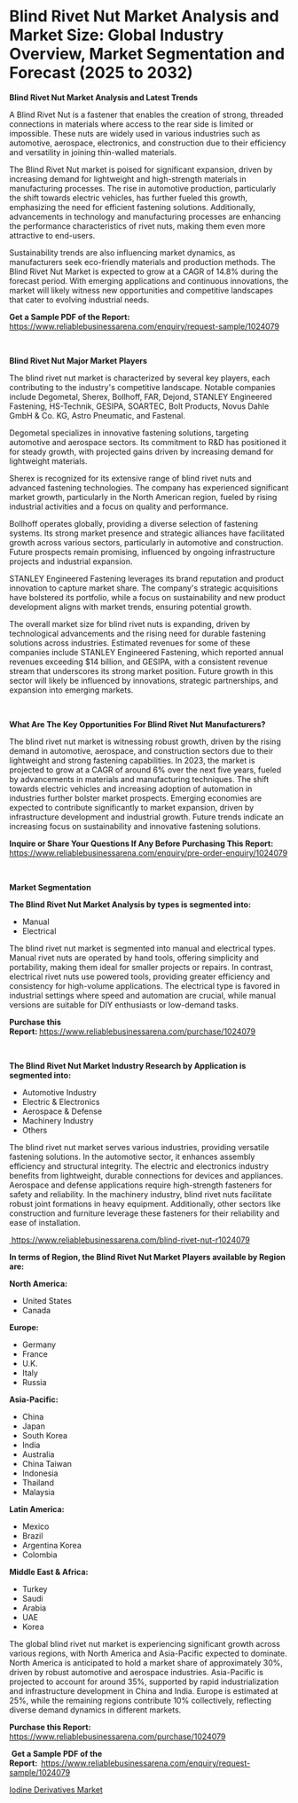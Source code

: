 <p><h1>Blind Rivet Nut Market Analysis and Market Size: Global Industry Overview, Market Segmentation and Forecast (2025 to 2032)</h1></p><p><strong>Blind Rivet Nut Market Analysis and Latest Trends</strong></p>
<p><p>A Blind Rivet Nut is a fastener that enables the creation of strong, threaded connections in materials where access to the rear side is limited or impossible. These nuts are widely used in various industries such as automotive, aerospace, electronics, and construction due to their efficiency and versatility in joining thin-walled materials. </p><p>The Blind Rivet Nut market is poised for significant expansion, driven by increasing demand for lightweight and high-strength materials in manufacturing processes. The rise in automotive production, particularly the shift towards electric vehicles, has further fueled this growth, emphasizing the need for efficient fastening solutions. Additionally, advancements in technology and manufacturing processes are enhancing the performance characteristics of rivet nuts, making them even more attractive to end-users.</p><p>Sustainability trends are also influencing market dynamics, as manufacturers seek eco-friendly materials and production methods. The Blind Rivet Nut Market is expected to grow at a CAGR of 14.8% during the forecast period. With emerging applications and continuous innovations, the market will likely witness new opportunities and competitive landscapes that cater to evolving industrial needs.</p></p>
<p><strong>Get a Sample PDF of the Report:&nbsp;</strong> <a href="https://www.reliablebusinessarena.com/enquiry/request-sample/1024079?utm_campaign=2819&utm_medium=2&utm_source=Github&utm_content=ia&utm_term=06032025&utm_id=blind-rivet-nut">https://www.reliablebusinessarena.com/enquiry/request-sample/1024079</a></p>
<p>&nbsp;</p>
<p><strong>Blind Rivet Nut Major Market Players</strong></p>
<p><p>The blind rivet nut market is characterized by several key players, each contributing to the industry's competitive landscape. Notable companies include Degometal, Sherex, Bollhoff, FAR, Dejond, STANLEY Engineered Fastening, HS-Technik, GESIPA, SOARTEC, Bolt Products, Novus Dahle GmbH & Co. KG, Astro Pneumatic, and Fastenal.</p><p>Degometal specializes in innovative fastening solutions, targeting automotive and aerospace sectors. Its commitment to R&D has positioned it for steady growth, with projected gains driven by increasing demand for lightweight materials. </p><p>Sherex is recognized for its extensive range of blind rivet nuts and advanced fastening technologies. The company has experienced significant market growth, particularly in the North American region, fueled by rising industrial activities and a focus on quality and performance.</p><p>Bollhoff operates globally, providing a diverse selection of fastening systems. Its strong market presence and strategic alliances have facilitated growth across various sectors, particularly in automotive and construction. Future prospects remain promising, influenced by ongoing infrastructure projects and industrial expansion.</p><p>STANLEY Engineered Fastening leverages its brand reputation and product innovation to capture market share. The company's strategic acquisitions have bolstered its portfolio, while a focus on sustainability and new product development aligns with market trends, ensuring potential growth.</p><p>The overall market size for blind rivet nuts is expanding, driven by technological advancements and the rising need for durable fastening solutions across industries. Estimated revenues for some of these companies include STANLEY Engineered Fastening, which reported annual revenues exceeding $14 billion, and GESIPA, with a consistent revenue stream that underscores its strong market position. Future growth in this sector will likely be influenced by innovations, strategic partnerships, and expansion into emerging markets.</p></p>
<p>&nbsp;</p>
<p><strong>What Are The Key Opportunities For Blind Rivet Nut Manufacturers?</strong></p>
<p><p>The blind rivet nut market is witnessing robust growth, driven by the rising demand in automotive, aerospace, and construction sectors due to their lightweight and strong fastening capabilities. In 2023, the market is projected to grow at a CAGR of around 6% over the next five years, fueled by advancements in materials and manufacturing techniques. The shift towards electric vehicles and increasing adoption of automation in industries further bolster market prospects. Emerging economies are expected to contribute significantly to market expansion, driven by infrastructure development and industrial growth. Future trends indicate an increasing focus on sustainability and innovative fastening solutions.</p></p>
<p><strong>Inquire or Share Your Questions If Any Before Purchasing This Report:</strong> <a href="https://www.reliablebusinessarena.com/enquiry/pre-order-enquiry/1024079?utm_campaign=2819&utm_medium=2&utm_source=Github&utm_content=ia&utm_term=06032025&utm_id=blind-rivet-nut">https://www.reliablebusinessarena.com/enquiry/pre-order-enquiry/1024079</a></p>
<p>&nbsp;</p>
<p><strong>Market Segmentation</strong></p>
<p><strong>The Blind Rivet Nut Market Analysis by types is segmented into:</strong></p>
<p><ul><li>Manual</li><li>Electrical</li></ul></p>
<p><p>The blind rivet nut market is segmented into manual and electrical types. Manual rivet nuts are operated by hand tools, offering simplicity and portability, making them ideal for smaller projects or repairs. In contrast, electrical rivet nuts use powered tools, providing greater efficiency and consistency for high-volume applications. The electrical type is favored in industrial settings where speed and automation are crucial, while manual versions are suitable for DIY enthusiasts or low-demand tasks.</p></p>
<p><strong>Purchase this Report:&nbsp;</strong><a href="https://www.reliablebusinessarena.com/purchase/1024079?utm_campaign=2819&utm_medium=2&utm_source=Github&utm_content=ia&utm_term=06032025&utm_id=blind-rivet-nut">https://www.reliablebusinessarena.com/purchase/1024079</a></p>
<p>&nbsp;</p>
<p><strong>The Blind Rivet Nut Market Industry Research by Application is segmented into:</strong></p>
<p><ul><li>Automotive Industry</li><li>Electric & Electronics</li><li>Aerospace & Defense</li><li>Machinery Industry</li><li>Others</li></ul></p>
<p><p>The blind rivet nut market serves various industries, providing versatile fastening solutions. In the automotive sector, it enhances assembly efficiency and structural integrity. The electric and electronics industry benefits from lightweight, durable connections for devices and appliances. Aerospace and defense applications require high-strength fasteners for safety and reliability. In the machinery industry, blind rivet nuts facilitate robust joint formations in heavy equipment. Additionally, other sectors like construction and furniture leverage these fasteners for their reliability and ease of installation.</p></p>
<p><a href="https://www.reliablebusinessarena.com/blind-rivet-nut-r1024079?utm_campaign=2819&utm_medium=2&utm_source=Github&utm_content=ia&utm_term=06032025&utm_id=blind-rivet-nut">&nbsp;https://www.reliablebusinessarena.com/blind-rivet-nut-r1024079</a></p>
<p><strong>In terms of Region, the Blind Rivet Nut Market Players available by Region are:</strong></p>
<p>
    <p> <strong> North America: </strong>
        <ul>
            <li>United States</li>
            <li>Canada</li>
        </ul>
        </p> 
    <p> <strong> Europe: </strong>
        <ul>
            <li>Germany</li>
            <li>France</li>
            <li>U.K.</li>
            <li>Italy</li>
            <li>Russia</li>
        </ul>
        </p> 
    <p> <strong> Asia-Pacific: </strong>
        <ul>
            <li>China</li>
            <li>Japan</li>
            <li>South Korea</li>
            <li>India</li>
            <li>Australia</li>
            <li>China Taiwan</li>
            <li>Indonesia</li>
            <li>Thailand</li>
            <li>Malaysia</li>
        </ul>
        </p> 
    <p> <strong> Latin America: </strong>
        <ul>
            <li>Mexico</li>
            <li>Brazil</li>
            <li>Argentina Korea</li>
            <li>Colombia</li>
        </ul>
        </p> 
    <p> <strong> Middle East & Africa: </strong>
        <ul>
            <li>Turkey</li>
            <li>Saudi</li>
            <li>Arabia</li>
            <li>UAE</li>
            <li>Korea</li>
        </ul>
    </p>
    </p>
<p><p>The global blind rivet nut market is experiencing significant growth across various regions, with North America and Asia-Pacific expected to dominate. North America is anticipated to hold a market share of approximately 30%, driven by robust automotive and aerospace industries. Asia-Pacific is projected to account for around 35%, supported by rapid industrialization and infrastructure development in China and India. Europe is estimated at 25%, while the remaining regions contribute 10% collectively, reflecting diverse demand dynamics in different markets.</p></p>
<p><strong>Purchase this Report: </strong><a href="https://www.reliablebusinessarena.com/purchase/1024079?utm_campaign=2819&utm_medium=2&utm_source=Github&utm_content=ia&utm_term=06032025&utm_id=blind-rivet-nut">https://www.reliablebusinessarena.com/purchase/1024079</a></p>
<p>&nbsp;<strong>Get a Sample PDF of the Report:&nbsp;&nbsp;</strong><a href="https://www.reliablebusinessarena.com/enquiry/request-sample/1024079?utm_campaign=2819&utm_medium=2&utm_source=Github&utm_content=ia&utm_term=06032025&utm_id=blind-rivet-nut">https://www.reliablebusinessarena.com/enquiry/request-sample/1024079</a></p>
<p><strong></strong></p>
<p><p><a href="https://github.com/krinerstormy331/Market-Research-Report-List-1/blob/main/iodine-derivatives-market.md?utm_campaign=2819&utm_medium=2&utm_source=Github&utm_content=ia&utm_term=06032025&utm_id=blind-rivet-nut">Iodine Derivatives Market</a></p></p>